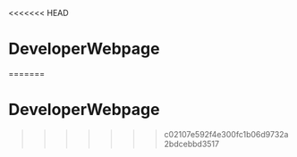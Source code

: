 <<<<<<< HEAD
# DeveloperWebpage
=======
# DeveloperWebpage
>>>>>>> c02107e592f4e300fc1b06d9732a2bdcebbd3517
